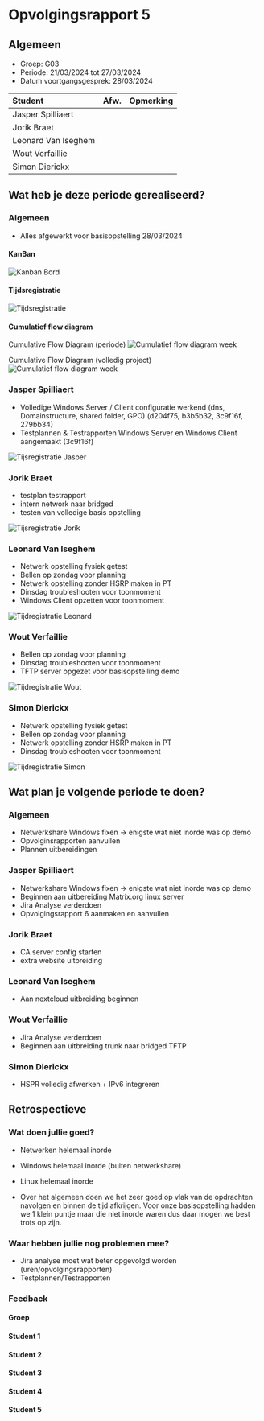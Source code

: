 # Opvolgingsrapport 5

## Algemeen

- Groep: G03
- Periode: 21/03/2024 tot 27/03/2024
- Datum voortgangsgesprek: 28/03/2024

| Student             | Afw. | Opmerking |
| :------------------ | :--: | :-------- |
| Jasper Spilliaert   |      |           |
| Jorik Braet         |      |           |
| Leonard Van Iseghem |      |           |
| Wout Verfaillie     |      |           |
| Simon Dierickx      |      |           |

## Wat heb je deze periode gerealiseerd?

### Algemeen

- Alles afgewerkt voor basisopstelling 28/03/2024

#### KanBan

<!-- Voeg hier een screenshot toe van de huidige toestand van het kanban bord. -->

![Kanban Bord](img/Kanban-Week5.png)

#### Tijdsregistratie

<!-- Voeg hier een screenshot toe van het teamoverzicht van de tijdregistratie, met totaal per student en team -->

![Tijdsregistratie](img/Tijdsregistratie-Week5.png)

#### Cumulatief flow diagram

<!-- Voeg hier een screenshot toe van het cumulatief flow diagram voor de periode van het rapport. -->
Cumulative Flow Diagram (periode)
![Cumulatief flow diagram week](img/Cfd-Week5.png)

<!-- Voeg hier een screenshot toe van het cumulatief flow diagram voor de volledige periode van het project. -->
Cumulative Flow Diagram (volledig project)
![Cumulatief flow diagram week](img/Cfd-Week5-volledig.png)

### Jasper Spilliaert

<!-- Voeg hier een overzicht toe van gerealiseerde taken inclusief links naar relevante commits/documenten. -->

- Volledige Windows Server / Client configuratie werkend (dns, Domainstructure, shared folder, GPO) (d204f75, b3b5b32, 3c9f16f, 279bb34)
- Testplannen & Testrapporten Windows Server en Windows Client aangemaakt (3c9f16f)

<!-- Voeg hier een screenshot van het individueel tijdregistratierapport, met overzicht van elke taak en bijhorende uren. -->

![Tijsregistratie Jasper](img/OpvolgingWeek5-Jasper.png)

### Jorik Braet

<!-- Voeg hier een overzicht toe van gerealiseerde taken inclusief links naar relevante commits/documenten. -->

- testplan testrapport 
- intern network naar bridged
- testen van volledige basis opstelling

<!-- Voeg hier een screenshot van het individueel tijdregistratierapport, met overzicht van elke taak en bijhorende uren. -->

![Tijsregistratie Jorik](img/OpvolgingWeek5-Jorik.png)

### Leonard Van Iseghem

<!-- Voeg hier een overzicht toe van gerealiseerde taken inclusief links naar relevante commits/documenten. -->

- Netwerk opstelling fysiek getest
- Bellen op zondag voor planning
- Netwerk opstelling zonder HSRP maken in PT
- Dinsdag troubleshooten voor toonmoment
- Windows Client opzetten voor toonmoment
<!-- Voeg hier een screenshot van het individueel tijdregistratierapport, met overzicht van elke taak en bijhorende uren. -->

![Tijdregistratie Leonard](img/opvolgingweek5-Leonard.png)

### Wout Verfaillie

<!-- Voeg hier een overzicht toe van gerealiseerde taken inclusief links naar relevante commits/documenten. -->

- Bellen op zondag voor planning
- Dinsdag troubleshooten voor toonmoment
- TFTP server opgezet voor basisopstelling demo

![Tijdregistratie Wout](img/Opvolgingweek5-Wout.png)

### Simon Dierickx

<!-- Voeg hier een overzicht toe van gerealiseerde taken inclusief links naar relevante commits/documenten. -->

- Netwerk opstelling fysiek getest
- Bellen op zondag voor planning
- Netwerk opstelling zonder HSRP maken in PT
- Dinsdag troubleshooten voor toonmoment

<!-- Voeg hier een screenshot van het individueel tijdregistratierapport, met overzicht van elke taak en bijhorende uren. -->

![Tijdregistratie Simon](img/OpvolgingWeek5-Simon.png)

## Wat plan je volgende periode te doen?

### Algemeen

<!-- Voeg hier de doelstellingen toe voor volgende periode. -->

- Netwerkshare Windows fixen -> enigste wat niet inorde was op demo
- Opvolginsrapporten aanvullen
- Plannen uitbereidingen

### Jasper Spilliaert

<!-- Voeg hier de individuele doelstellingen toe voor volgende periode. -->

- Netwerkshare Windows fixen -> enigste wat niet inorde was op demo
- Beginnen aan uitbereiding Matrix.org linux server
- Jira Analyse verderdoen
- Opvolgingsrapport 6 aanmaken en aanvullen

### Jorik Braet

<!-- Voeg hier de individuele doelstellingen toe voor volgende periode. -->

- CA server config starten
- extra website uitbreiding

### Leonard Van Iseghem

<!-- Voeg hier de individuele doelstellingen toe voor volgende periode. -->

- Aan nextcloud uitbreiding beginnen

### Wout Verfaillie

<!-- Voeg hier de individuele doelstellingen toe voor volgende periode. -->

- Jira Analyse verderdoen
- Beginnen aan uitbreiding trunk naar bridged TFTP

### Simon Dierickx

<!-- Voeg hier de individuele doelstellingen toe voor volgende periode. -->

- HSPR volledig afwerken + IPv6 integreren

## Retrospectieve

### Wat doen jullie goed?

<!-- Voeg hier zaken toe die jullie goed doen naar het proces toe. -->

- Netwerken helemaal inorde
- Windows helemaal inorde (buiten netwerkshare)
- Linux helemaal inorde

- Over het algemeen doen we het zeer goed op vlak van de opdrachten navolgen en binnen de tijd afkrijgen. Voor onze basisopstelling hadden we 1 klein puntje maar die niet inorde waren dus daar mogen we best trots op zijn.

### Waar hebben jullie nog problemen mee?

<!-- Voeg hier zaken toe die volgens jullie beter kunnen naar het proces toe. -->

- Jira analyse moet wat beter opgevolgd worden (uren/opvolgingsrapporten)
- Testplannen/Testrapporten

### Feedback

#### Groep

#### Student 1

#### Student 2

#### Student 3

#### Student 4

#### Student 5
